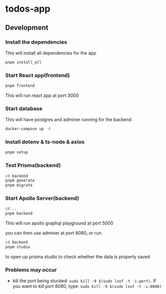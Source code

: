 # todos-app

## Development

### Install the dependencies

This will install all dependencies for the app

```sh
pnpm install_all
```

### Start React app(frontend)

```sh
pnpm frontend
```

This will run react app at port 3000

### Start database

This will have postgres and adminer running for the backend

```sh
docker-compose up -d
```

### Install dotenv & ts-node & axios

```sh
pnpm setup
```

### Test Prisma(backend)

```sh
cd backend
pnpm generate
pnpm migrate
```

### Start Apollo Server(backend)

```sh
cd ..
pnpm backend
```

This will run apollo graphql playground at port 5000


you can then use adminer at port 8080, or run

```sh
cd backend
pnpm studio
```

to open up prisma studio to check whether the data is properly saved

### Problems may occur
- kill the port being stucked: `sudo kill -9 $(sudo lsof -t -i:port)`. If you want to kill port 8080, type: `sudo kill -9 $(sudo lsof -t -i:8080)`